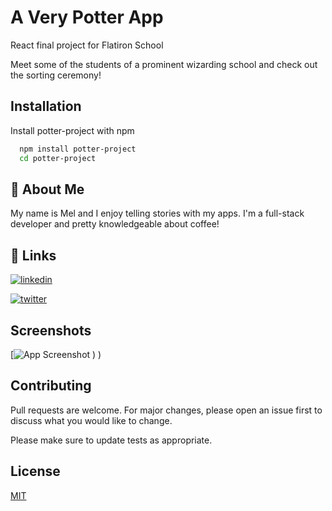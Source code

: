 
# A Very Potter App

React final project for Flatiron School

Meet some of the students of a prominent wizarding school and check out the sorting ceremony!
## Installation

Install potter-project with npm

```bash
  npm install potter-project
  cd potter-project
```
    
## 🚀 About Me
My name is Mel and I enjoy telling stories with my apps. I'm a full-stack developer and pretty knowledgeable about coffee! 


## 🔗 Links

[![linkedin](https://img.shields.io/badge/linkedin-0A66C2?style=for-the-badge&logo=linkedin&logoColor=white)](https://www.linkedin.com/in/thecodingbarista/)

[![twitter](https://img.shields.io/badge/twitter-1DA1F2?style=for-the-badge&logo=twitter&logoColor=white)](https://twitter.com/NotYourAvgMel/)


## Screenshots

[![App Screenshot]((https://1drv.ms/i/s!AuZmjMlLHEf7gtlPgAkQD1WyXXi9VA?e=Sv0IzF))
)
)


## Contributing
Pull requests are welcome. For major changes, please open an issue first to discuss what you would like to change.

Please make sure to update tests as appropriate.

## License
[MIT](https://choosealicense.com/licenses/mit/)
